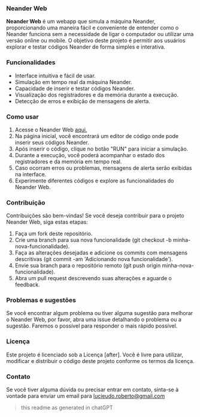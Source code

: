### Neander Web
**Neander Web** é um webapp que simula a máquina Neander, proporcionando uma maneira fácil e conveniente de entender como o Neander funciona sem a necessidade de ligar o computador ou utilizar uma versão online ou mobile. O objetivo deste projeto é permitir aos usuários explorar e testar códigos Neander de forma simples e interativa.

### Funcionalidades
- Interface intuitiva e fácil de usar.
- Simulação em tempo real da máquina Neander.
- Capacidade de inserir e testar códigos Neander.
- Visualização dos registradores e da memória durante a execução.
- Detecção de erros e exibição de mensagens de alerta.

### Como usar
1. Acesse o Neander Web [aqui.](https://lucieudo-roberto.github.io/neander-pwa/)
2. Na página inicial, você encontrará um editor de código onde pode inserir seus códigos Neander.
3. Após inserir o código, clique no botão "RUN" para iniciar a simulação.
4. Durante a execução, você poderá acompanhar o estado dos registradores e da memória em tempo real.
5. Caso ocorram erros ou problemas, mensagens de alerta serão exibidas na interface.
6. Experimente diferentes códigos e explore as funcionalidades do Neander Web.

### Contribuição
Contribuições são bem-vindas! Se você deseja contribuir para o projeto Neander Web, siga estas etapas:

1. Faça um fork deste repositório.
2. Crie uma branch para sua nova funcionalidade (git checkout -b minha-nova-funcionalidade).
3. Faça as alterações desejadas e adicione os commits com mensagens descritivas (git commit -am 'Adicionando nova funcionalidade').
4. Envie sua branch para o repositório remoto (git push origin minha-nova-funcionalidade).
5. Abra um pull request descrevendo suas alterações e aguarde o feedback.

### Problemas e sugestões
Se você encontrar algum problema ou tiver alguma sugestão para melhorar o Neander Web, por favor, abra uma issue detalhando o problema ou a sugestão. Faremos o possível para responder o mais rápido possível.

### Licença
Este projeto é licenciado sob a Licença [after]. Você é livre para utilizar, modificar e distribuir o código deste projeto conforme os termos da licença.

### Contato
Se você tiver alguma dúvida ou precisar entrar em contato, sinta-se à vontade para enviar um email para lucieudo.roberto@gmail.com

>this readme as generated in chatGPT